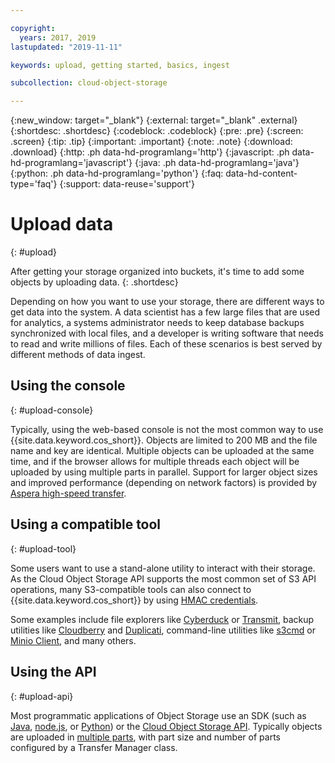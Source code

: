 ```yaml
---

copyright:
  years: 2017, 2019
lastupdated: "2019-11-11"

keywords: upload, getting started, basics, ingest

subcollection: cloud-object-storage

---
```

{:new_window: target="_blank"}
{:external: target="_blank" .external}
{:shortdesc: .shortdesc}
{:codeblock: .codeblock}
{:pre: .pre}
{:screen: .screen}
{:tip: .tip}
{:important: .important}
{:note: .note}
{:download: .download} 
{:http: .ph data-hd-programlang='http'} 
{:javascript: .ph data-hd-programlang='javascript'} 
{:java: .ph data-hd-programlang='java'} 
{:python: .ph data-hd-programlang='python'}
{:faq: data-hd-content-type='faq'}
{:support: data-reuse='support'}

# Upload data
{: #upload}

After getting your storage organized into buckets, it's time to add some objects by uploading data. 
{: .shortdesc}

Depending on how you want to use your storage, there are different ways to get data into the system. A data scientist has a few large files that are used for analytics, a systems administrator needs to keep database backups synchronized with local files, and a developer is writing software that needs to read and write millions of files. Each of these scenarios is best served by different methods of data ingest.

## Using the console
{: #upload-console}

Typically, using the web-based console is not the most common way to use {{site.data.keyword.cos_short}}. Objects are limited to 200 MB and the file name and key are identical. Multiple objects can be uploaded at the same time, and if the browser allows for multiple threads each object will be uploaded by using multiple parts in parallel. Support for larger object sizes and improved performance (depending on network factors) is provided by [Aspera high-speed transfer](/docs/services/cloud-object-storage/basics?topic=cloud-object-storage-aspera).

## Using a compatible tool
{: #upload-tool}

Some users want to use a stand-alone utility to interact with their storage. As the Cloud Object Storage API supports the most common set of S3 API operations, many S3-compatible tools can also connect to {{site.data.keyword.cos_short}} by using [HMAC credentials](/docs/services/cloud-object-storage/hmac?topic=cloud-object-storage-hmac).

Some examples include file explorers like [Cyberduck](https://cyberduck.io/) or [Transmit](https://panic.com/transmit/), backup utilities like [Cloudberry](https://www.cloudberrylab.com/) and [Duplicati](https://www.duplicati.com/), command-line utilities like [s3cmd](https://github.com/s3tools/s3cmd) or [Minio Client](https://github.com/minio/mc), and many others.

## Using the API
{: #upload-api}

Most programmatic applications of Object Storage use an SDK (such as [Java](/docs/services/cloud-object-storage/libraries?topic=cloud-object-storage-java), [node.js](/docs/services/cloud-object-storage/libraries?topic=cloud-object-storage-node), or [Python](/docs/services/cloud-object-storage/libraries?topic=cloud-object-storage-python)) or the [Cloud Object Storage API](/docs/services/cloud-object-storage/api-reference?topic=cloud-object-storage-compatibility-api). Typically objects are uploaded in [multiple parts](/docs/services/cloud-object-storage/basics?topic=cloud-object-storage-large-objects), with part size and number of parts configured by a Transfer Manager class.
